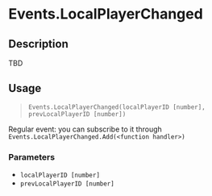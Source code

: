 # Events.LocalPlayerChanged
## Description
TBD

## Usage
> `Events.LocalPlayerChanged(localPlayerID [number], prevLocalPlayerID [number])`

Regular event: you can subscribe to it through `Events.LocalPlayerChanged.Add(<function handler>)`

### Parameters
- `localPlayerID [number]`
- `prevLocalPlayerID [number]`